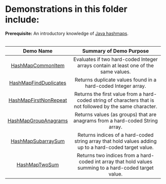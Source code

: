 # Demonstrations in this folder include:

**Prerequisite:** An introductory knowledge of [Java hashmaps](https://www.tutorialspoint.com/java/java_hashmap_class.htm).
<br /><br />

| Demo Name | Summary of Demo Purpose |  
| :----------: | :----------: |  
| [HashMapCommonItem](https://github.com/chaseofthejungle/java-data-structure-leetcode-interview-questions/tree/main/hashes/HashMapCommonItem) | Evaluates if two hard-coded Integer arrays contain at least one of the same values. |  
| [HashMapFindDuplicates](https://github.com/chaseofthejungle/java-data-structure-leetcode-interview-questions/tree/main/hashes/HashMapFindDuplicates) | Returns duplicate values found in a hard-coded Integer array. |  
| [HashMapFirstNonRepeat](https://github.com/chaseofthejungle/java-data-structure-leetcode-interview-questions/tree/main/hashes/HashMapFirstNonRepeat) | Returns the first value from a hard-coded string of characters that is not followed by the same character. |  
| [HashMapGroupAnagrams](https://github.com/chaseofthejungle/java-data-structure-leetcode-interview-questions/tree/main/hashes/HashMapGroupAnagrams) | Returns values (as groups) that are anagrams from a hard-coded String array. |  
| [HashMapSubarraySum](https://github.com/chaseofthejungle/java-data-structure-leetcode-interview-questions/tree/main/hashes/HashMapSubarraySum) | Returns indices of a hard-coded string array that hold values adding up to a hard-coded target value. |  
| [HashMapTwoSum](https://github.com/chaseofthejungle/java-data-structure-leetcode-interview-questions/tree/main/hashes/HashMapTwoSum) | Returns two indices from a hard-coded int array that hold values summing to a hard-coded target value. |  
